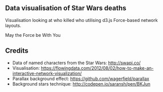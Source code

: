 ## Data visualisation of Star Wars deaths

Visualisation looking at who killed who utilising d3.js Force-based network layouts.

May the Force be With You

## Credits

- Data of named characters from the Star Wars: http://swapi.co/ 
- Visualisation: https://flowingdata.com/2012/08/02/how-to-make-an-interactive-network-visualization/
- Parallax background effect: https://github.com/wagerfield/parallax
- Background stars technique: http://codepen.io/saransh/pen/BKJun